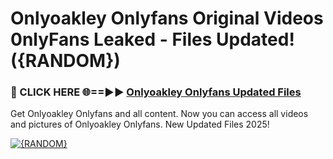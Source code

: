 # Onlyoakley Onlyfans Original Videos 0nlyFans Leaked - Files Updated! ({RANDOM})

<h3>🔴 CLICK HERE 🌐==►► <a href="https://betterlinks.top/A2PfLJ" rel="nofollow">Onlyoakley Onlyfans Updated Files</a></h3>

Get Onlyoakley Onlyfans and all content. Now you can access all videos and pictures of Onlyoakley Onlyfans. New Updated Files 2025!

[![{RANDOM}](https://i.imgur.com/ppqm5kG.gif)](https://betterlinks.top/A2PfLJ)
